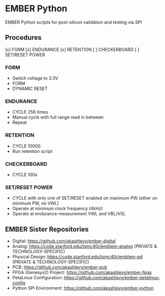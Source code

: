 # EMBER Python
EMBER Python scripts for post-silicon validation and testing via SPI

## Procedures

[x] FORM
[x] ENDURANCE
[x] RETENTION
[ ] CHECKERBOARD
[ ] SET/RESET POWER

### FORM
- Switch voltage to 3.3V
- FORM
- DYNAMIC RESET
<!-- - Switch voltage to 2.5V -->

### ENDURANCE
- CYCLE 256 times
- Manual cycle with full range read in between
- Repeat

### RETENTION
- CYCLE 10000
- Run retention script

### CHECKERBOARD
- CYCLE 100x

### SET/RESET POWER
- CYCLE with only one of SET/RESET enabled on maximum PW (other on minimum PW, no VWL)
- Operate at minimum clock frequency (4kHz)
- Operate at endurance-measurement VWL and VBL/VSL

## EMBER Sister Repositories

- Digital: https://github.com/akashlevy/ember-digital
- Analog: https://code.stanford.edu/tsmc40r/emblem-analog (PRIVATE & TECHNOLOGY-SPECIFIC)
- Physical Design: https://code.stanford.edu/tsmc40r/emblem-pd (PRIVATE & TECHNOLOGY-SPECIFIC)
- PCB: https://github.com/akashlevy/ember-pcb
- FPGA (Genesys2) Project: https://github.com/akashlevy/ember-fpga
- PetaLinux Configuration: https://github.com/akashlevy/ember-petalinux-config
- Python SPI Environment: https://github.com/akashlevy/ember-python
